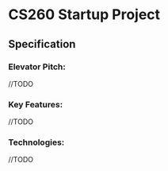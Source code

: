 # CS260 Startup Project

## Specification

### Elevator Pitch:

//TODO

### Key Features:

//TODO

### Technologies:

//TODO
